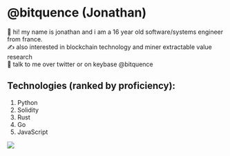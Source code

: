 # @bitquence (Jonathan)
👋 hi! my name is jonathan and i am a 16 year old software/systems engineer from france.\
✍️ also interested in blockchain technology and miner extractable value research\
📩 talk to me over twitter or on keybase @bitquence

## Technologies (ranked by proficiency):
1. Python
2. Solidity
3. Rust
4. Go
5. JavaScript

![](resources/dog.gif)
